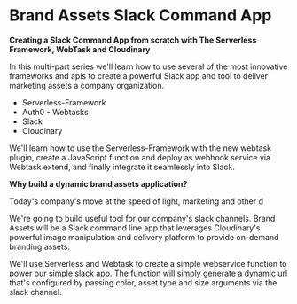 # Brand Assets Slack Command App

**Creating a Slack Command App from scratch with The Serverless Framework, WebTask and Cloudinary**

In this multi-part series we'll learn how to use several of the most innovative frameworks and apis to create a powerful Slack app and tool to deliver marketing assets a company organization.

* Serverless-Framework
* Auth0  - Webtasks
* Slack
* Cloudinary

We'll learn how to use the Serverless-Framework with the new webtask plugin, create a JavaScript function and deploy as webhook service via Webtask extend, and finally integrate it seamlessly into Slack.

**Why build a dynamic brand assets application?**

Today's company's move at the speed of light, marketing and other d

We're going to build useful tool for our company's slack channels. Brand Assets will be a Slack command line app that leverages Cloudinary's powerful image manipulation and delivery platform to provide on-demand branding assets.

We'll use Serverless and Webtask to create a simple webservice function to power our simple slack app. The function will simply generate a dynamic url that's configured by passing color, asset type and size arguments via the slack channel.

